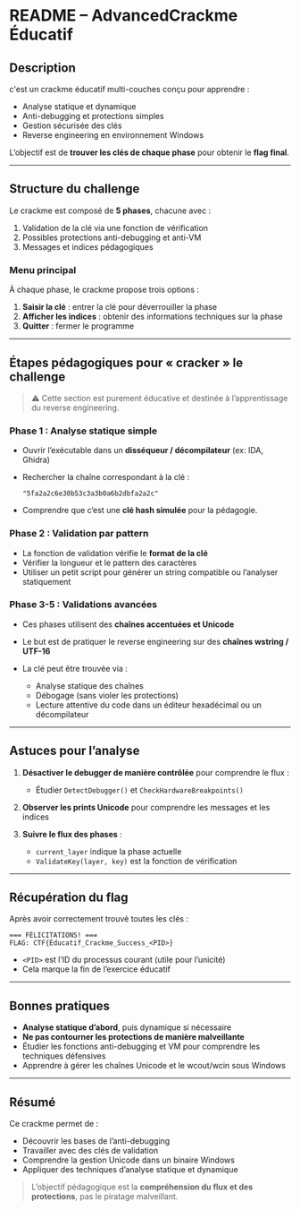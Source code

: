 # README – AdvancedCrackme Éducatif

## Description

c'est un crackme éducatif multi-couches conçu pour apprendre :

* Analyse statique et dynamique
* Anti-debugging et protections simples
* Gestion sécurisée des clés
* Reverse engineering en environnement Windows

L’objectif est de **trouver les clés de chaque phase** pour obtenir le **flag final**.

---

## Structure du challenge

Le crackme est composé de **5 phases**, chacune avec :

1. Validation de la clé via une fonction de vérification
2. Possibles protections anti-debugging et anti-VM
3. Messages et indices pédagogiques

### Menu principal

À chaque phase, le crackme propose trois options :

1. **Saisir la clé** : entrer la clé pour déverrouiller la phase
2. **Afficher les indices** : obtenir des informations techniques sur la phase
3. **Quitter** : fermer le programme

---

## Étapes pédagogiques pour « cracker » le challenge

> ⚠️ Cette section est purement éducative et destinée à l’apprentissage du reverse engineering.

### Phase 1 : Analyse statique simple

* Ouvrir l’exécutable dans un **disséqueur / décompilateur** (ex: IDA, Ghidra)
* Rechercher la chaîne correspondant à la clé :

  ```text
  "5fa2a2c6e30b53c3a3b0a6b2dbfa2a2c"
  ```
* Comprendre que c’est une **clé hash simulée** pour la pédagogie.

### Phase 2 : Validation par pattern

* La fonction de validation vérifie le **format de la clé**
* Vérifier la longueur et le pattern des caractères
* Utiliser un petit script pour générer un string compatible ou l’analyser statiquement

### Phase 3-5 : Validations avancées

* Ces phases utilisent des **chaînes accentuées et Unicode**
* Le but est de pratiquer le reverse engineering sur des **chaînes wstring / UTF-16**
* La clé peut être trouvée via :

  * Analyse statique des chaînes
  * Débogage (sans violer les protections)
  * Lecture attentive du code dans un éditeur hexadécimal ou un décompilateur

---

## Astuces pour l’analyse

1. **Désactiver le debugger de manière contrôlée** pour comprendre le flux :

   * Étudier `DetectDebugger()` et `CheckHardwareBreakpoints()`
2. **Observer les prints Unicode** pour comprendre les messages et les indices
3. **Suivre le flux des phases** :

   * `current_layer` indique la phase actuelle
   * `ValidateKey(layer, key)` est la fonction de vérification

---

## Récupération du flag

Après avoir correctement trouvé toutes les clés :

```text
=== FÉLICITATIONS! ===
FLAG: CTF{Éducatif_Crackme_Success_<PID>}
```

* `<PID>` est l’ID du processus courant (utile pour l’unicité)
* Cela marque la fin de l’exercice éducatif

---

## Bonnes pratiques

* **Analyse statique d’abord**, puis dynamique si nécessaire
* **Ne pas contourner les protections de manière malveillante**
* Étudier les fonctions anti-debugging et VM pour comprendre les techniques défensives
* Apprendre à gérer les chaînes Unicode et le wcout/wcin sous Windows

---

## Résumé

Ce crackme permet de :

* Découvrir les bases de l’anti-debugging
* Travailler avec des clés de validation
* Comprendre la gestion Unicode dans un binaire Windows
* Appliquer des techniques d’analyse statique et dynamique

> L’objectif pédagogique est la **compréhension du flux et des protections**, pas le piratage malveillant.

